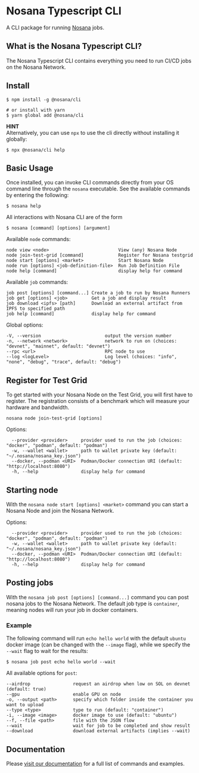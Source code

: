 # Nosana Typescript CLI

A CLI package for running [Nosana](https://nosana.io/) jobs.

## What is the Nosana Typescript CLI?

The Nosana Typescript CLI contains everything you need to run CI/CD jobs on the Nosana Network.

## Install

```shell
$ npm install -g @nosana/cli

# or install with yarn
$ yarn global add @nosana/cli
```

**HINT**\
Alternatively, you can use `npx` to use the cli directly without installing it globally:

```shell
$ npx @nosana/cli help
```

## Basic Usage

Once installed, you can invoke CLI commands directly from your OS command line through the `nosana` executable. See the available commands by entering the following:

```shell
$ nosana help
```

All interactions with Nosana CLI are of the form

```shell
$ nosana [command] [options] [argument]
```

Available `node` commands:

```
node view <node>                          View (any) Nosana Node
node join-test-grid [command]             Register for Nosana testgrid
node start [options] <market>             Start Nosana Node
node run [options] <job-definition-file>  Run Job Definition File
node help [command]                       display help for command
```

Available `job` commands:

```
job post [options] [command...] Create a job to run by Nosana Runners
job get [options] <job>         Get a job and display result
job download <ipfs> [path]      Download an external artifact from IPFS to specified path
job help [command]              display help for command
```

Global options:

```
-V, --version                        output the version number
-n, --network <network>              network to run on (choices: "devnet", "mainnet", default: "devnet")
--rpc <url>                          RPC node to use
--log <logLevel>                     Log level (choices: "info", "none", "debug", "trace", default: "debug")
```

## Register for Test Grid
To get started with your Nosana Node on the Test Grid, you will first have to register. The registration consists of a benchmark which will measure your hardware and bandwidth.

`nosana node join-test-grid [options]`

Options:
```
  --provider <provider>     provider used to run the job (choices: "docker", "podman", default: "podman")
  -w, --wallet <wallet>     path to wallet private key (default: "~/.nosana/nosana_key.json")
  --docker, --podman <URI>  Podman/Docker connection URI (default: "http://localhost:8080")
  -h, --help                display help for command
```

## Starting node

With the `nosana node start [options] <market>` command you can start a Nosana Node and join the Nosana Network.

Options:

```
  --provider <provider>     provider used to run the job (choices: "docker", "podman", default: "podman")
  -w, --wallet <wallet>     path to wallet private key (default: "~/.nosana/nosana_key.json")
  --docker, --podman <URI>  Podman/Docker connection URI (default: "http://localhost:8080")
  -h, --help                display help for command
```

## Posting jobs

With the `nosana job post [options] [command...]` command you can post nosana jobs to the Nosana Network. The default job type is `container`, meaning nodes will run your job in docker containers.

### Example

The following command will run `echo hello world` with the default `ubuntu` docker image (can be changed with the `--image` flag), while we specify the `--wait` flag to wait for the results:

```shell
$ nosana job post echo hello world --wait
```

All available options for `post`:

```
--airdrop                request an airdrop when low on SOL on devnet (default: true)
--gpu                    enable GPU on node
-o, --output <path>      specify which folder inside the container you want to upload
--type <type>            type to run (default: "container")
-i, --image <image>      docker image to use (default: "ubuntu")
--f, --file <path>       file with the JSON flow
--wait                   wait for job to be completed and show result
--download               download external artifacts (implies --wait)
```

## Documentation

Please [visit our documentation](https://docs.nosana.io/) for a full list of commands and examples.
